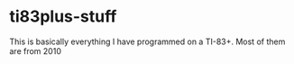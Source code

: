 # ti83plus-stuff
This is basically everything I have programmed on a TI-83+. Most of them are from 2010
